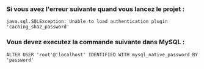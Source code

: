 
### Si vous avez l'erreur suivante quand vous lancez le projet : 
`java.sql.SQLException: Unable to load authentication plugin 'caching_sha2_password'`
### Vous devez executez la commande suivante dans MySQL : 
`ALTER USER 'root'@'localhost' IDENTIFIED WITH mysql_native_password BY 'password'`